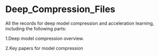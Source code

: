 # Deep_Compression_Files
All the records for deep model compression and acceleration learning, including the following parts:

1.Deep model compression overview.

2.Key papers for model compression
